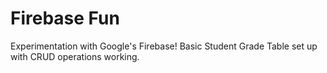 # Firebase Fun

Experimentation with Google's Firebase! Basic Student Grade Table set up with CRUD operations working.